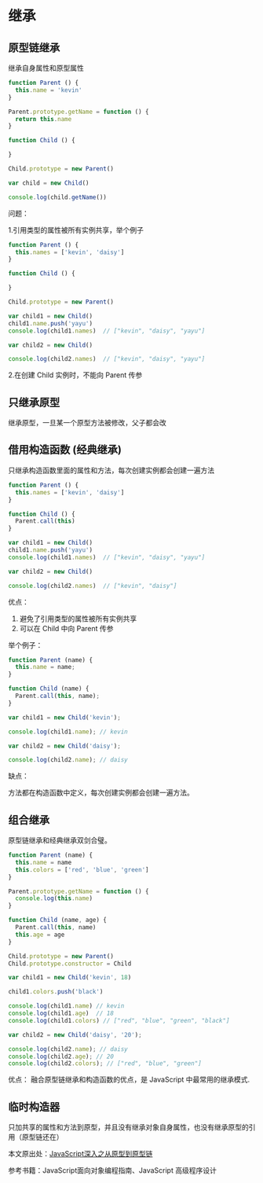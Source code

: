 # 继承

## 原型链继承

继承自身属性和原型属性

```js
function Parent () {
  this.name = 'kevin'
}

Parent.prototype.getName = function () {
  return this.name
}

function Child () {

}

Child.prototype = new Parent()

var child = new Child()

console.log(child.getName())
```

问题：

1.引用类型的属性被所有实例共享，举个例子

```js
function Parent () {
  this.names = ['kevin', 'daisy']
}

function Child () {

}

Child.prototype = new Parent()

var child1 = new Child()
child1.name.push('yayu')
console.log(child1.names)  // ["kevin", "daisy", "yayu"]

var child2 = new Child()

console.log(child2.names)  // ["kevin", "daisy", "yayu"]
```

2.在创建 Child 实例时，不能向 Parent 传参

## 只继承原型

继承原型，一旦某一个原型方法被修改，父子都会改

## 借用构造函数 (经典继承)

只继承构造函数里面的属性和方法，每次创建实例都会创建一遍方法

```js
function Parent () {
  this.names = ['kevin', 'daisy']
}

function Child () {
  Parent.call(this)
}

var child1 = new Child()
child1.name.push('yayu')
console.log(child1.names)  // ["kevin", "daisy", "yayu"]

var child2 = new Child()

console.log(child2.names)  // ["kevin", "daisy"]
```

优点：

1. 避免了引用类型的属性被所有实例共享
2. 可以在 Child 中向 Parent 传参

举个例子：

```js
function Parent (name) {
  this.name = name;
}

function Child (name) {
  Parent.call(this, name);
}

var child1 = new Child('kevin');

console.log(child1.name); // kevin

var child2 = new Child('daisy');

console.log(child2.name); // daisy
```

缺点：

方法都在构造函数中定义，每次创建实例都会创建一遍方法。

## 组合继承

原型链继承和经典继承双剑合璧。

```js
function Parent (name) {
  this.name = name
  this.colors = ['red', 'blue', 'green']
}

Parent.prototype.getName = function () {
  console.log(this.name)
}

function Child (name, age) {
  Parent.call(this, name)
  this.age = age
}

Child.prototype = new Parent()
Child.prototype.constructor = Child

var child1 = new Child('kevin', 18)

child1.colors.push('black')

console.log(child1.name) // kevin
console.log(child1.age)  // 18
console.log(child1.colors) // ["red", "blue", "green", "black"]

var child2 = new Child('daisy', '20');

console.log(child2.name); // daisy
console.log(child2.age); // 20
console.log(child2.colors); // ["red", "blue", "green"]
```

优点： 融合原型链继承和构造函数的优点，是 JavaScript 中最常用的继承模式.

## 临时构造器

只加共享的属性和方法到原型，并且没有继承对象自身属性，也没有继承原型的引用（原型链还在）

本文原出处：[JavaScript深入之从原型到原型链](https://github.com/mqyqingfeng/Blog/issues/2)

参考书籍：JavaScript面向对象编程指南、JavaScript 高级程序设计